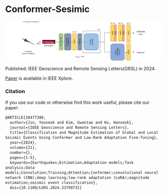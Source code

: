 # Conformer-Sesimic

![model_architecture](model_architecture.png)

Published: IEEE Geoscience and Remote Sensing Letters(GRSL) in 2024. 


[Paper](https://ieeexplore.ieee.org/abstract/document/10477380) is available in IEEE Xplore.


### Citation
If you use our code or otherwise find this work useful, please cite our paper:

	@ARTICLE{10477380,
	  author={Jin, Yooseok and Kim, Gwantae and Ko, Hanseok},
	  journal={IEEE Geoscience and Remote Sensing Letters}, 
	  title={Classification and Magnitude Estimation of Global and Local Seismic Events Using Conformer and Low-Rank Adaptation Fine-Tuning}, 
	  year={2024},
	  volume={21},
	  number={},
	  pages={1-5},
	  keywords={Earthquakes;Estimation;Adaptation models;Task analysis;Data models;Convolution;Training;Attention;Conformer;convolutional neural network (CNN);deep learning;low-rank adaptation (LoRA);magnitude estimation;seismic event classification},
	  doi={10.1109/LGRS.2024.3379973}}
